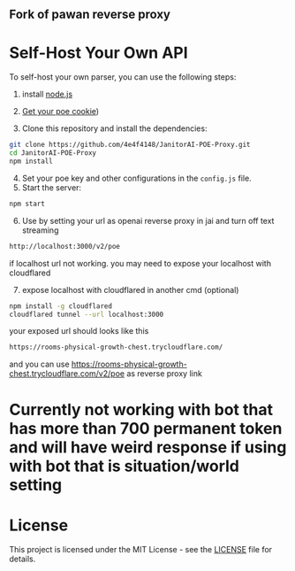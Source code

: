 ## Fork of pawan reverse proxy

# Self-Host Your Own API

To self-host your own parser, you can use the following steps:

1. install [node.js](https://nodejs.org/en)

2. [Get your poe cookie](https://docs.sillytavern.app/usage/api-connections/poe/))
3. Clone this repository and install the dependencies:

```bash
git clone https://github.com/4e4f4148/JanitorAI-POE-Proxy.git
cd JanitorAI-POE-Proxy
npm install
```

4. Set your poe key and other configurations in the `config.js` file.
5. Start the server:

```bash
npm start
```

6. Use by setting your url as openai reverse proxy in jai and turn off text streaming

```txt
http://localhost:3000/v2/poe
```

if localhost url not working. you may need to expose your localhost with cloudflared

7. expose localhost with cloudflared in another cmd (optional)

```bash
npm install -g cloudflared
cloudflared tunnel --url localhost:3000
```

your exposed url should looks like this
```bash
https://rooms-physical-growth-chest.trycloudflare.com/
```
and you can use https://rooms-physical-growth-chest.trycloudflare.com/v2/poe as reverse proxy link



# Currently not working with bot that has more than 700 permanent token and will have weird response if using with bot that is situation/world setting

# License

This project is licensed under the MIT License - see the [LICENSE](LICENSE) file for details.
